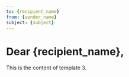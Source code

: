 ```yaml
---
to: {recipient_name}
from: {sender_name}
subject: {subject}
---
```


# Dear {recipient_name},

This is the content of template 3.
